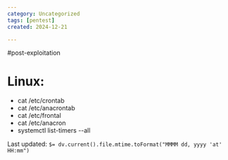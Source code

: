 ```yaml
---
category: Uncategorized
tags: [pentest]
created: 2024-12-21

---
```

#post-exploitation
# Linux: 

- cat /etc/crontab
- cat /etc/anacrontab
- cat /etc/frontal
- cat /etc/anacron
- systemctl list-timers --all


Last updated: `$= dv.current().file.mtime.toFormat("MMMM dd, yyyy 'at' HH:mm")`
